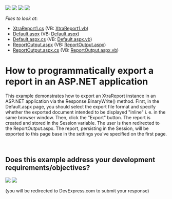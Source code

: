 <!-- default badges list -->
![](https://img.shields.io/endpoint?url=https://codecentral.devexpress.com/api/v1/VersionRange/128602652/13.1.4%2B)
[![](https://img.shields.io/badge/Open_in_DevExpress_Support_Center-FF7200?style=flat-square&logo=DevExpress&logoColor=white)](https://supportcenter.devexpress.com/ticket/details/E1281)
[![](https://img.shields.io/badge/📖_How_to_use_DevExpress_Examples-e9f6fc?style=flat-square)](https://docs.devexpress.com/GeneralInformation/403183)
[![](https://img.shields.io/badge/💬_Leave_Feedback-feecdd?style=flat-square)](#does-this-example-address-your-development-requirementsobjectives)
<!-- default badges end -->
<!-- default file list -->
*Files to look at*:

* [XtraReport1.cs](CS/WebSite/App_Code/XtraReport1.cs) (VB: [XtraReport1.vb](VB/WebSite/App_Code/XtraReport1.vb))
* [Default.aspx](CS/WebSite/Default.aspx) (VB: [Default.aspx](VB/WebSite/Default.aspx))
* [Default.aspx.cs](CS/WebSite/Default.aspx.cs) (VB: [Default.aspx.vb](VB/WebSite/Default.aspx.vb))
* [ReportOutput.aspx](CS/WebSite/ReportOutput.aspx) (VB: [ReportOutput.aspx](VB/WebSite/ReportOutput.aspx))
* [ReportOutput.aspx.cs](CS/WebSite/ReportOutput.aspx.cs) (VB: [ReportOutput.aspx.vb](VB/WebSite/ReportOutput.aspx.vb))
<!-- default file list end -->
# How to programmatically export a report in an ASP.NET application


<p>This example demonstrates how to export an XtraReport instance in an ASP.NET application via the Response.BinaryWrite() method. First, in the Default.aspx page, you should select the export file format and specify whether the exported document intended to be displayed "inline" i. e. in the same browser window. Then, click the "Export" button. The report is created and stored in the Session variable. The user is then redirected to the ReportOutput.aspx. The report, persisting in the Session, will be exported to this page base in the settings you've specified on the first page.</p>

<br/>


<!-- feedback -->
## Does this example address your development requirements/objectives?

[<img src="https://www.devexpress.com/support/examples/i/yes-button.svg"/>](https://www.devexpress.com/support/examples/survey.xml?utm_source=github&utm_campaign=reporting-web-forms-export-in-code&~~~was_helpful=yes) [<img src="https://www.devexpress.com/support/examples/i/no-button.svg"/>](https://www.devexpress.com/support/examples/survey.xml?utm_source=github&utm_campaign=reporting-web-forms-export-in-code&~~~was_helpful=no)

(you will be redirected to DevExpress.com to submit your response)
<!-- feedback end -->
